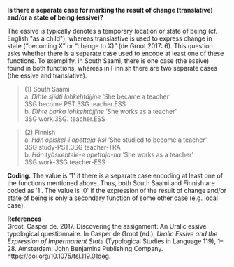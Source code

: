**Is there a separate case for marking the result of change (translative) and/or a state of being (essive)?**

The essive is typically denotes a temporary location or state of being (cf. English "as a child"), whereas translastive is used to express change in state (“becoming X” or “change to X)” (de Groot 2017: 6). This question asks whether there is a separate case used to encode at least one of these functions. To exemplify, in South Saami, there is one case (the essive) found in both functions, whereas in Finnish there are two separate cases (the essive and translative).  

>(1) South Saami<br/>
>a. *Dïhte sjïdti lohkehtäjjine* ’She became a teacher’<br/>
>3SG become.PST.3SG teacher.ESS<br/>
>b. *Dïhte barka lohkehtäjjine* ’She works as a teacher’<br/>
>3SG work.3SG. teacher.ESS

>(2) Finnish<br/> 
>a. *Hän opiskel-i opettaja-ksi* ‘She studied to become a teacher’<br/>
>3SG study-PST.3SG teacher-TRA<br/>
>b. *Hän työskentele-e opettaja-na* ‘She works as a teacher’<br/>
>3SG work-3SG teacher-ESS

**Coding.** The value is '1' if there is a separate case encoding at least one of the functions mentioned above. Thus, both South Saami and Finnish are coded as '1'. The value is '0' if the expression of the result of change and/or state of being is only a secondary function of some other case (e.g. local case).

**References**<br/>
Groot, Casper de. 2017. Discovering the assignment: An Uralic essive typological questionnaire. In Casper de Groot (ed.), *Uralic Essive and the Expression of Impermanent State* (Typological Studies in Language 119), 1–28. Amsterdam: John Benjamins Publishing Company. https://doi.org/10.1075/tsl.119.01deg.
